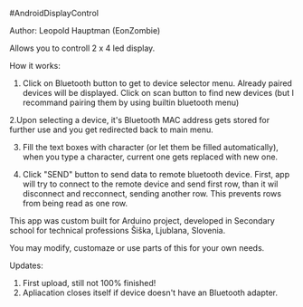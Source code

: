 #AndroidDisplayControl

Author: Leopold Hauptman (EonZombie)

Allows you to controll 2 x 4 led display.

How it works:
1. Click on Bluetooth button to get to device selector menu.
Already paired devices will be displayed. Click on scan button to find
new devices (but I recommand pairing them by using builtin bluetooth
menu)

2.Upon selecting a device, it's Bluetooth MAC address gets stored for
further use and you get redirected back to main menu.

3. Fill the text boxes with character (or let them be filled
automatically), when you type a character, current one gets replaced with
new one.

4. Click "SEND" button to send data to remote bluetooth device.
First, app will try to connect to the remote device and send first row,
than it wil disconnect and recconnect, sending another row. This prevents
rows from being read as one row.

This app was custom built for Arduino project, developed in Secondary
school for technical professions Šiška, Ljublana, Slovenia.

You may modify, customaze or use parts of this for your own needs.

Updates:

1. First upload, still not 100% finished!
2. Apliacation closes itself if device doesn't have an Bluetooth adapter.
